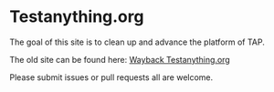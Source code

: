 # Testanything.org

The goal of this site is to clean up and advance the platform of TAP.

The old site can be found here:
[Wayback Testanything.org](http://web.archive.org/web/20120718051314/http://testanything.org/wiki/index.php/TAP_Consumers)

Please submit issues or pull requests all are welcome.